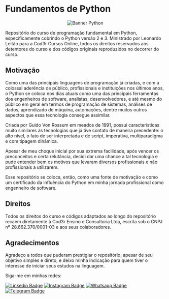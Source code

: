 # Fundamentos de Python

<div style="display: flex; align-items: center; justify-content: center;">
<!-- ![Banner Python](https://www.python.org/static/img/python-logo.png) -->
    <img src="https://www.python.org/static/img/python-logo.png" alt="Banner Python">
</div>

Repositório do curso de programação fundamental em Python, especificamente cobrindo o Python versão 2 e 3. Ministrado por Leonardo Leitão para a Cod3r Cursos Online, todos os direitos reservados aos detentores do curso e dos códigos originais reproduzidos no decorrer do curso.

## Motivação

Como uma das principais linguagens de programação já criadas, e com a colossal aderência de público, profissionais e instituições nos últimos anos, o Python se coloca nos dias atuais como uma das principais ferramentas dos engenheiros de software, analistas, desenvolvedores, e até mesmo do público em geral em termos de programação de sistemas, análises de dados, aprendizado de máquina, automações, dentre muitos outros aspectos que essa tecnologia consegue assimilar.

Criada por Guido Von Rossum em meados de 1991, possui características muito similares às tecnologias que já tive contato de maneira precedente: o alto nível, o fato de ser interpretada e de script, imperativa, multiparadigma e com tipagem dinâmica.

Apesar de meu choque inicial por sua extrema facilidade, após vencer os preconceitos e certa relutância, decidi dar uma chance a tal tecnologia e pude entender bem os motivos que levaram diversos profissionais e não profissionais a utilizarem.

Esse repositório se coloca, então, como uma fonte de motivação e como um certificado da influência do Python em minha jornada profissional como engenheiro de software.

## Direitos

Todos os direitos do curso e códigos adaptados ao longo do repositório recaem diretamente à Cod3r Ensino e Consultoria Ltda, escrita sob o CNPJ nº 28.662.370/0001-03 e aos seus colaboradores.

## Agradecimentos

Agradeço a todos que puderam prestigiar o repositório, apesar de seu objetivo simples e direto, e deixo minha indicação para quem tiver o interesse de iniciar seus estudos na linguagem.

Siga-me em minhas redes: 

[![Linkedin Badge](https://img.shields.io/badge/LinkedIn-0077B5?style=for-the-badge&logo=linkedin&logoColor=white)](https://www.linkedin.com/in/eng-gabrielscardoso/)
[![Instagram Badge](https://img.shields.io/badge/Instagram-E4405F?style=for-the-badge&logo=instagram&logoColor=white)](https://instagram.com/eng.gabrielscardoso)
[![Whatsapp Badge](https://img.shields.io/badge/WhatsApp-25D366?style=for-the-badge&logo=whatsapp&logoColor=white)](https://wa.me/message/SFETAGDRXGFND1)
[![Telegram Badge](https://img.shields.io/badge/Telegram-2CA5E0?style=for-the-badge&logo=telegram&logoColor=white)](https://t.me/enggabrielscardoso)
